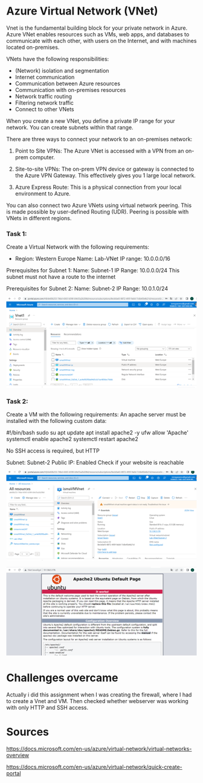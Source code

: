 # Azure Virtual Network (VNet)

Vnet is the fundamental building block for your private network in Azure. Azure VNet enables resources such as VMs, web apps, and databases to communicate with each other, with users on the Internet, and with machines located on-premises.

VNets have the following responsibilities:

- (Network) isolation and segmentation
- Internet communication
- Communication between Azure resources
- Communication with on-premises resources
- Network traffic routing
- Filtering network traffic
- Connect to other VNets

When you create a new VNet, you define a private IP range for your network. You can create subnets within that range.

There are three ways to connect your network to an on-premises network:

1. Point to Site VPNs:
The Azure VNet is accessed with a VPN from an on-prem computer.

2. Site-to-site VPNs:
The on-prem VPN device or gateway is connected to the Azure VPN Gateway. This effectively gives you 1 large local network.

3. Azure Express Route:
This is a physical connection from your local environment to Azure.

You can also connect two Azure VNets using virtual network peering. This is made possible by user-defined Routing (UDR). Peering is possible with VNets in different regions.



### Task 1:

Create a Virtual Network with the following requirements:

- Region: Western Europe
Name: Lab-VNet
IP range: 10.0.0.0/16

Prerequisites for Subnet 1:
Name: Subnet-1
IP Range: 10.0.0.0/24
This subnet must not have a route to the internet

Prerequisites for Subnet 2:
Name: Subnet-2
IP Range: 10.0.1.0/24

![Vnet](../../00_includes/AZ10Vnet.png)

### Task 2:

Create a VM with the following requirements:
An apache server must be installed with the following custom data:

#!/bin/bash
sudo su
apt update
apt install apache2 -y
ufw allow 'Apache'
systemctl enable apache2
systemctl restart apache2

No SSH access is required, but HTTP

Subnet: Subnet-2
Public IP: Enabled
Check if your website is reachable

![VM](../../00_includes/AZ10VM.png)

![Webserverworks](../../00_includes/AZ10webserverworks.png)

# Challenges overcame
Actually i did this assignment when I was creating the firewall, where I had to create a Vnet and VM. Then checked whether webserver was working with only HTTP and SSH access.

# Sources

https://docs.microsoft.com/en-us/azure/virtual-network/virtual-networks-overview

https://docs.microsoft.com/en-us/azure/virtual-network/quick-create-portal

